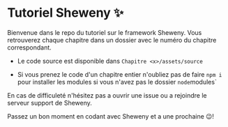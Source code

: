 # Tutoriel Sheweny ✨

Bienvenue dans le repo du tutoriel sur le framework Sheweny. Vous retrouverez chaque chapitre dans un dossier avec le numéro du chapitre correspondant.

- Le code source est disponible dans `Chapitre <x>/assets/source`

- Si vous prenez le code d'un chapitre entier n'oubliez pas de faire `npm i` pour installer les modules si vous n'avez pas le dossier `node`modules`

En cas de difficuleté n'hésitez pas a ouvrir une issue ou a rejoindre le serveur support de Sheweny.

Passez un bon moment en codant avec Sheweny et a une prochaine 😉!
